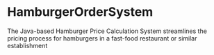 # HamburgerOrderSystem
The Java-based Hamburger Price Calculation System streamlines the pricing process for hamburgers in a fast-food restaurant or similar establishment
